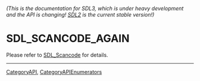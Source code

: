 ###### (This is the documentation for SDL3, which is under heavy development and the API is changing! [SDL2](https://wiki.libsdl.org/SDL2/) is the current stable version!)
# SDL_SCANCODE_AGAIN

Please refer to [SDL_Scancode](SDL_Scancode) for details.

----
[CategoryAPI](CategoryAPI), [CategoryAPIEnumerators](CategoryAPIEnumerators)

